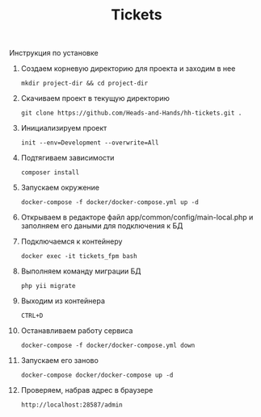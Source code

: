 <p align="center">
    <h1 align="center">Tickets</h1>
    <br>
</p>

<p>Инструкция по установке</p>

1. Создаем корневую директорию для проекта и заходим в нее

       mkdir project-dir && cd project-dir
2. Скачиваем проект в текущую директорию

       git clone https://github.com/Heads-and-Hands/hh-tickets.git .
3. Инициализируем проект

       init --env=Development --overwrite=All
4. Подтягиваем зависимости

       composer install
5. Запускаем окружение

       docker-compose -f docker/docker-compose.yml up -d
6. Открываем в редакторе файл app/common/config/main-local.php и заполняем его даными для подключения к БД
7. Подключаемся к контейнеру
       
       docker exec -it tickets_fpm bash
8. Выполняем команду миграции БД

       php yii migrate
9. Выходим из контейнера

       CTRL+D 
10. Останавливаем работу сервиса

        docker-compose -f docker/docker-compose.yml down
11. Запускаем его заново

        docker-compose docker/docker-compose up -d
12. Проверяем, набрав адрес в браузере

        http://localhost:28587/admin 